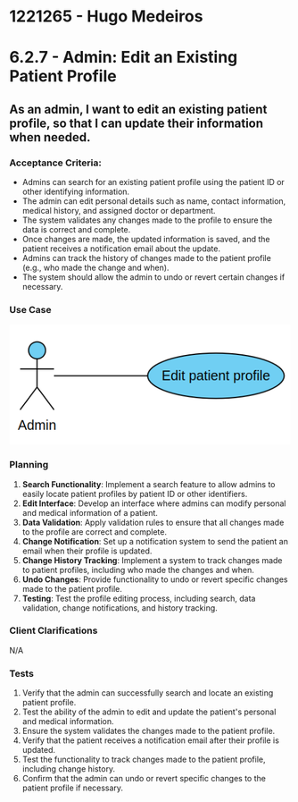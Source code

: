 # 1221265 - Hugo Medeiros

# 6.2.7 - Admin: Edit an Existing Patient Profile

## As an admin, I want to edit an existing patient profile, so that I can update their information when needed.

### Acceptance Criteria:
- Admins can search for an existing patient profile using the patient ID or other identifying information.
- The admin can edit personal details such as name, contact information, medical history, and assigned doctor or department.
- The system validates any changes made to the profile to ensure the data is correct and complete.
- Once changes are made, the updated information is saved, and the patient receives a notification email about the update.
- Admins can track the history of changes made to the patient profile (e.g., who made the change and when).
- The system should allow the admin to undo or revert certain changes if necessary.

### Use Case

![UseCaseDiagram](/Backend/docs/sprintB/Backoffice%20Module/us6.2.7/assets/usecase.png)

### Planning

1. **Search Functionality**: Implement a search feature to allow admins to easily locate patient profiles by patient ID or other identifiers.
2. **Edit Interface**: Develop an interface where admins can modify personal and medical information of a patient.
3. **Data Validation**: Apply validation rules to ensure that all changes made to the profile are correct and complete.
4. **Change Notification**: Set up a notification system to send the patient an email when their profile is updated.
5. **Change History Tracking**: Implement a system to track changes made to patient profiles, including who made the changes and when.
6. **Undo Changes**: Provide functionality to undo or revert specific changes made to the patient profile.
7. **Testing**: Test the profile editing process, including search, data validation, change notifications, and history tracking.

### Client Clarifications

N/A

### Tests

1. Verify that the admin can successfully search and locate an existing patient profile.
2. Test the ability of the admin to edit and update the patient's personal and medical information.
3. Ensure the system validates the changes made to the patient profile.
4. Verify that the patient receives a notification email after their profile is updated.
5. Test the functionality to track changes made to the patient profile, including change history.
6. Confirm that the admin can undo or revert specific changes to the patient profile if necessary.


